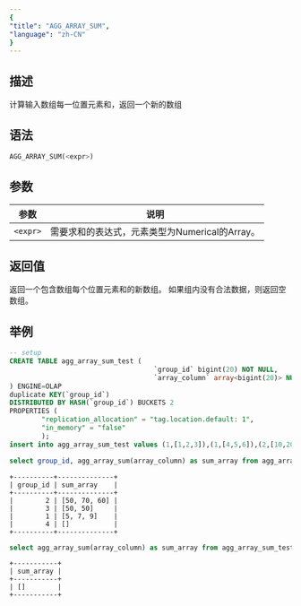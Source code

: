 ```yaml
---
{
"title": "AGG_ARRAY_SUM",
"language": "zh-CN"
}
---
```


## 描述

计算输入数组每一位置元素和，返回一个新的数组

## 语法 

```sql
AGG_ARRAY_SUM(<expr>)
```

## 参数

| 参数 | 说明                                          |
| -- |---------------------------------------------|
| `<expr>` | 需要求和的表达式，元素类型为Numerical的Array。 |

## 返回值

返回一个包含数组每个位置元素和的新数组。
如果组内没有合法数据，则返回空数组。

## 举例

```sql
-- setup
CREATE TABLE agg_array_sum_test (
                                    `group_id` bigint(20) NOT NULL,
                                    `array_column` array<bigint(20)> NULL
) ENGINE=OLAP
duplicate KEY(`group_id`)
DISTRIBUTED BY HASH(`group_id`) BUCKETS 2
PROPERTIES (
        "replication_allocation" = "tag.location.default: 1",
        "in_memory" = "false"
        );
insert into agg_array_sum_test values (1,[1,2,3]),(1,[4,5,6]),(2,[10,20]), (2,[40,50,60]), (2, NULL), (3,[30, 50]), (3,[20, null]), (4, null);
```

```sql
select group_id, agg_array_sum(array_column) as sum_array from agg_array_sum_test group by group_id;
```

```text
+----------+--------------+
| group_id | sum_array    |
+----------+--------------+
|        2 | [50, 70, 60] |
|        3 | [50, 50]     |
|        1 | [5, 7, 9]    |
|        4 | []           |
+----------+--------------+
```

```sql
select agg_array_sum(array_column) as sum_array from agg_array_sum_test where array_column is null;
```

```text
+-----------+
| sum_array |
+-----------+
| []        |
+-----------+
```
